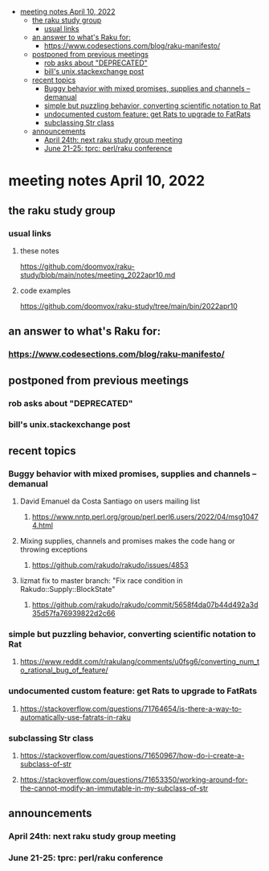 - [meeting notes April 10, 2022](#org879cb6c)
  - [the raku study group](#orgdc8b100)
    - [usual links](#org6fc4d18)
  - [an answer to what's Raku for:](#orgfd5bb86)
    - [<https://www.codesections.com/blog/raku-manifesto/>](#org8a34bf3)
  - [postponed from previous meetings](#orgfdd8411)
    - [rob asks about "DEPRECATED"](#org00873ff)
    - [bill's unix.stackexchange post](#org4f632d7)
  - [recent topics](#orgf3820fe)
    - [Buggy behavior with mixed promises, supplies and channels &#x2013; demanual](#org675ca62)
    - [simple but puzzling behavior, converting scientific notation to Rat](#org2bf1ea4)
    - [undocumented custom feature: get Rats to upgrade to FatRats](#orgdc88beb)
    - [subclassing Str class](#orgb1d1302)
  - [announcements](#org90f65eb)
    - [April 24th: next raku study group meeting](#org242824c)
    - [June 21-25: tprc: perl/raku conference](#orgc1ed6c6)


<a id="org879cb6c"></a>

# meeting notes April 10, 2022


<a id="orgdc8b100"></a>

## the raku study group


<a id="org6fc4d18"></a>

### usual links

1.  these notes

    <https://github.com/doomvox/raku-study/blob/main/notes/meeting_2022apr10.md>

2.  code examples

    <https://github.com/doomvox/raku-study/tree/main/bin/2022apr10>


<a id="orgfd5bb86"></a>

## an answer to what's Raku for:


<a id="org8a34bf3"></a>

### <https://www.codesections.com/blog/raku-manifesto/>


<a id="orgfdd8411"></a>

## postponed from previous meetings


<a id="org00873ff"></a>

### rob asks about "DEPRECATED"


<a id="org4f632d7"></a>

### bill's unix.stackexchange post


<a id="orgf3820fe"></a>

## recent topics


<a id="org675ca62"></a>

### Buggy behavior with mixed promises, supplies and channels &#x2013; demanual

1.  David Emanuel da Costa Santiago on users mailing list

    1.  <https://www.nntp.perl.org/group/perl.perl6.users/2022/04/msg10474.html>

2.  Mixing supplies, channels and promises makes the code hang or throwing exceptions

    1.  <https://github.com/rakudo/rakudo/issues/4853>

3.  lizmat fix to master branch: "Fix race condition in Rakudo::Supply::BlockState"

    1.  <https://github.com/rakudo/rakudo/commit/5658f4da07b44d492a3d35d57fa76939822d2c66>


<a id="org2bf1ea4"></a>

### simple but puzzling behavior, converting scientific notation to Rat

1.  <https://www.reddit.com/r/rakulang/comments/u0fsg6/converting_num_to_rational_bug_of_feature/>


<a id="orgdc88beb"></a>

### undocumented custom feature: get Rats to upgrade to FatRats

1.  <https://stackoverflow.com/questions/71764654/is-there-a-way-to-automatically-use-fatrats-in-raku>


<a id="orgb1d1302"></a>

### subclassing Str class

1.  <https://stackoverflow.com/questions/71650967/how-do-i-create-a-subclass-of-str>

2.  <https://stackoverflow.com/questions/71653350/working-around-for-the-cannot-modify-an-immutable-in-my-subclass-of-str>


<a id="org90f65eb"></a>

## announcements


<a id="org242824c"></a>

### April 24th: next raku study group meeting


<a id="orgc1ed6c6"></a>

### June 21-25: tprc: perl/raku conference
